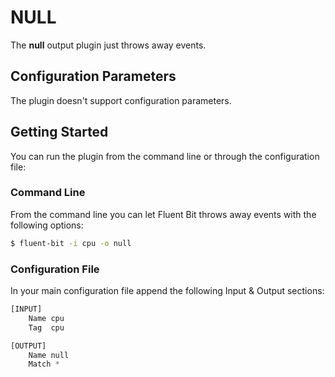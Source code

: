 # NULL

The **null** output plugin just throws away events.

## Configuration Parameters

The plugin doesn't support configuration parameters.

## Getting Started

You can run the plugin from the command line or through the configuration file:

### Command Line

From the command line you can let Fluent Bit throws away events with the following options:

```bash
$ fluent-bit -i cpu -o null
```

### Configuration File

In your main configuration file append the following Input & Output sections:

```python
[INPUT]
    Name cpu
    Tag  cpu

[OUTPUT]
    Name null
    Match *
```

